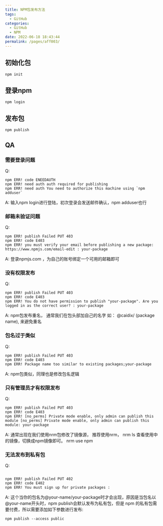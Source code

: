 ```yaml
---
title: NPM包发布方法
tags: 
  - GitHub
categories: 
  - GitHub
  - NPM
date: 2022-06-18 18:43:44
permalink: /pages/aff003/
---
```


## 初始化包

```npm
npm init
```

## 登录npm

```npm
npm login
```

## 发布包

```npm
npm publish
```

## QA

### 需要登录问题

Q:

```npm
npm ERR! code ENEEDAUTH
npm ERR! need auth auth required for publishing
npm ERR! need auth You need to authorize this machine using `npm adduser`
```

A:
输入npm login进行登陆，初次登录会发送邮件确认，npm adduser也行

### 邮箱未验证问题

Q:

```npm
npm ERR! publish Failed PUT 403
npm ERR! code E403
npm ERR! you must verify your email before publishing a new package: https://www.npmjs.com/email-edit : your-package
```

A:
登录npmjs.com ，为自己的账号绑定一个可用的邮箱即可

### 没有权限发布

Q:

```npm
npm ERR! publish Failed PUT 403
npm ERR! code E403
npm ERR! You do not have permission to publish "your-package". Are you logged in as the correct user? : your-package
```

A:
npm包发布重名， 通常我们在包头部加自己的名字 如： @caidix/ (package name), 来避免重名

### 包名过于类似

Q:

```npm
npm ERR! publish Failed PUT 403
npm ERR! code E403
npm ERR! Package name too similar to existing packages;your-package
```

A:
npm包类似，同理也是修改包名逻辑

### 只有管理员才有权限发布

Q:

```npm
npm ERR! publish Failed PUT 403
npm ERR! code E403
npm ERR! [no_perms] Private mode enable, only admin can publish this module [no_perms] Private mode enable, only admin can publish this module: your-package
```

A:
通常出现在我们使用nrm包修改了镜像源， 推荐使用nrm， nrm ls 查看使用中的镜像，切换成npm镜像即可。 nrm use npm

### 无法发布到私有包

Q:

```npm

npm ERR! publish Failed PUT 402
npm ERR! code E402
npm ERR! You must sign up for private packages :
```

A:
这个当你的包名为@your-name/your-package时才会出现，原因是当包名以@your-name开头时，npm publish会默认发布为私有包，但是 npm 的私有包需要付费，所以需要添加如下参数进行发布:

```npm
npm publish --access public
```
